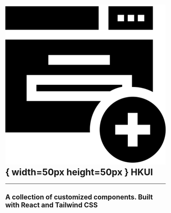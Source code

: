 # ![hk.ui](./public/hk-ui.svg){ width=50px height=50px } HKUI

---

## A collection of customized components. Built with React and Tailwind CSS
